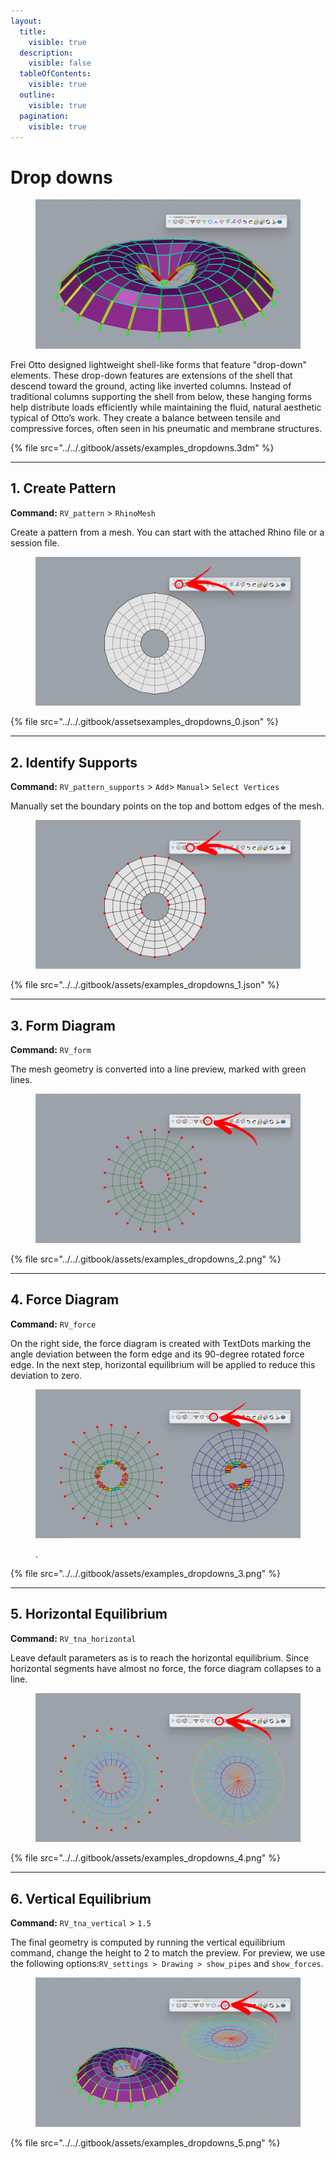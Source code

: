 ```yaml
---
layout:
  title:
    visible: true
  description:
    visible: false
  tableOfContents:
    visible: true
  outline:
    visible: true
  pagination:
    visible: true
---
```


# Drop downs

<figure><img src="../../.gitbook/assets/examples_dropdowns.png" alt=""><figcaption></figcaption></figure>

Frei Otto designed lightweight shell-like forms that feature "drop-down" elements. These drop-down features are extensions of the shell that descend toward the ground, acting like inverted columns. Instead of traditional columns supporting the shell from below, these hanging forms help distribute loads efficiently while maintaining the fluid, natural aesthetic typical of Otto’s work. They create a balance between tensile and compressive forces, often seen in his pneumatic and membrane structures.

{% file src="../../.gitbook/assets/examples_dropdowns.3dm" %}

***

## 1. Create Pattern

**Command:** `RV_pattern` > `RhinoMesh`

Create a pattern from a mesh. You can start with the attached Rhino file or a session file.

<figure><img src="../../.gitbook/assets/examples_dropdowns_0.png" alt=""><figcaption></figcaption></figure>

{% file src="../../.gitbook/assetsexamples_dropdowns_0.json" %}

***

## 2. Identify Supports

**Command:** `RV_pattern_supports` > `Add`> `Manual`> `Select Vertices`

Manually set the boundary points on the top and bottom edges of the mesh.

<figure><img src="../../.gitbook/assets/examples_dropdowns_1.png" alt=""><figcaption></figcaption></figure>

{% file src="../../.gitbook/assets/examples_dropdowns_1.json" %}

***

## 3. Form Diagram

**Command:** `RV_form`

The mesh geometry is converted into a line preview, marked with green lines.

<figure><img src="../../.gitbook/assets/examples_dropdowns_2.png" alt=""><figcaption></figcaption></figure>

{% file src="../../.gitbook/assets/examples_dropdowns_2.png" %}

***

## 4. Force Diagram

**Command:** `RV_force`

On the right side, the force diagram is created with TextDots marking the angle deviation between the form edge and its 90-degree rotated force edge. In the next step, horizontal equilibrium will be applied to reduce this deviation to zero.

<figure><img src="../../.gitbook/assets/examples_dropdowns_3.png" alt=""><figcaption><p>.</p></figcaption></figure>

{% file src="../../.gitbook/assets/examples_dropdowns_3.png" %}

***

## 5. Horizontal Equilibrium

**Command:** `RV_tna_horizontal`

Leave default parameters as is to reach the horizontal equilibrium. Since horizontal segments have almost no force, the force diagram collapses to a line.

<figure><img src="../../.gitbook/assets/examples_dropdowns_4.png" alt=""><figcaption></figcaption></figure>

{% file src="../../.gitbook/assets/examples_dropdowns_4.png" %}

***

## 6. Vertical Equilibrium

**Command:** `RV_tna_vertical` > `1.5`

The final geometry is computed by running the vertical equilibrium command, change the height to 2 to match the preview. For preview, we use the following options:`RV_settings > Drawing > show_pipes` and `show_forces`.

<figure><img src="../../.gitbook/assets/examples_dropdowns_5.png" alt=""><figcaption></figcaption></figure>

{% file src="../../.gitbook/assets/examples_dropdowns_5.png" %}
